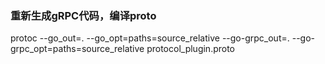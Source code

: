 ### 重新生成gRPC代码，编译proto
protoc --go_out=. --go_opt=paths=source_relative --go-grpc_out=. --go-grpc_opt=paths=source_relative protocol_plugin.proto

